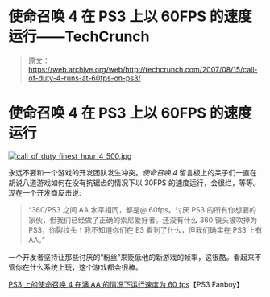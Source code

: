 # 使命召唤 4 在 PS3 上以 60FPS 的速度运行——TechCrunch

> 原文：<https://web.archive.org/web/http://techcrunch.com/2007/08/15/call-of-duty-4-runs-at-60fps-on-ps3/>

# 使命召唤 4 在 PS3 上以 60FPS 的速度运行

[![call_of_duty_finest_hour_4_500.jpg](img/20a26ca4557b83aad315613f394c6f56.png)](https://web.archive.org/web/20211023000056/https://beta.techcrunch.com/wp-content/uploads/2007/08/call_of_duty_finest_hour_4_500.jpg "call_of_duty_finest_hour_4_500.jpg")

永远不要和一个游戏的开发团队发生冲突。*使命召唤 4* 留言板上的呆子们一直在胡说八道游戏如何在没有抗锯齿的情况下以 30FPS 的速度运行，会很烂，等等。现在一个开发商反击说:

> “360/PS3 之间 AA 水平相同，都是@ 60fps。讨厌 PS3 的所有你想要的家伙，但我们已经做了正确的索尼爱好者。还没有什么 360 镜头被吹捧为 PS3，你裂纹头！我不知道你们在 E3 看到了什么，但我们确实在 PS3 上有 AA。”

一个开发者坚持让那些讨厌的“粉丝”来贬低他的新游戏的帧率，这很酷。看起来不管你在什么系统上玩，这个游戏都会很棒。

[PS3 上的使命召唤 4 在满 AA 的情况下运行速度为 60 fps](https://web.archive.org/web/20211023000056/http://www.ps3fanboy.com/2007/08/14/call-of-duty-4-on-the-ps3-run-at-60fps-with-full-aa/)【PS3 Fanboy】